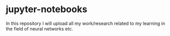 # jupyter-notebooks
In this repository I will upload all my work/research related to my learning in the field of neural networks etc.
